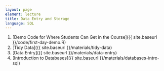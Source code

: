 ```yaml
---
layout: page
element: lecture
title: Data Entry and Storage
language: SQL
---
```


1. [Demo Code for Where Students Can Get in the Course]({{ site.baseurl }}/code/first-day-demo.R)
2. [Tidy Data]({{ site.baseurl }}/materials/tidy-data)
3. [Data Entry]({{ site.baseurl }}/materials/data-entry)
4. [Introduction to Databases]({{ site.baseurl }}/materials/databases-intro-sql)